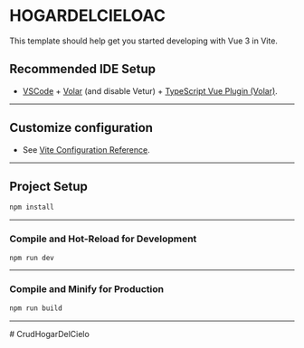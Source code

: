 # HOGARDELCIELOAC
This template should help get you started developing with Vue 3 in Vite.

## Recommended IDE Setup

- [VSCode](https://code.visualstudio.com/) + [Volar](https://marketplace.visualstudio.com/items?itemName=Vue.volar) (and disable Vetur) + [TypeScript Vue Plugin (Volar)](https://marketplace.visualstudio.com/items?itemName=Vue.vscode-typescript-vue-plugin).
_____
## Customize configuration
- See [Vite Configuration Reference](https://vitejs.dev/config/).
_____

## Project Setup
```sh
npm install
```
_____

### Compile and Hot-Reload for Development
```sh
npm run dev
```
_____

### Compile and Minify for Production
```sh
npm run build
```
_____

#   C r u d H o g a r D e l C i e l o 
